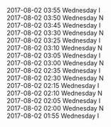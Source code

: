 2017-08-02 03:55 Wednesday  I  
2017-08-02 03:50 Wednesday  N  
2017-08-02 03:45 Wednesday  I  
2017-08-02 03:30 Wednesday  N  
2017-08-02 03:25 Wednesday  I  
2017-08-02 03:10 Wednesday  N  
2017-08-02 03:05 Wednesday  I  
2017-08-02 03:00 Wednesday  N  
2017-08-02 02:35 Wednesday  I  
2017-08-02 02:30 Wednesday  N  
2017-08-02 02:15 Wednesday  I  
2017-08-02 02:10 Wednesday  N  
2017-08-02 02:05 Wednesday  I  
2017-08-02 02:00 Wednesday  N  
2017-08-02 01:55 Wednesday  I  
